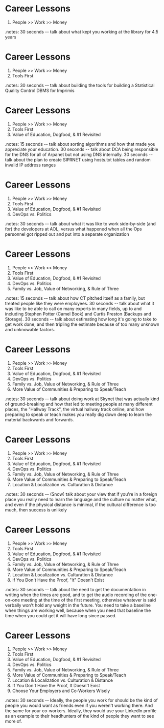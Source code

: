 # Career Lessons

1. People >> Work >> Money

.notes: 30 seconds -- talk about what kept you working at the library for
4.5 years

# Career Lessons

1. People >> Work >> Money
1. Tools First

.notes: 30 seconds -- talk about building the tools for building a
Statistical Quality Control DBMS for Imprimis

# Career Lessons

1. People >> Work >> Money
1. Tools First
1. Value of Education, Dogfood, & #1 Revisited

.notes: 15 seconds -- talk about sorting algorithms and how that made you
appreciate your education.  30 seconds -- talk about DCA being responsible
for the DNS for all of Arpanet but not using DNS internally.  30 seconds --
talk about the plan to create SIPRNET using hosts.txt tables and random
invalid IP address ranges

# Career Lessons

1. People >> Work >> Money
1. Tools First
1. Value of Education, Dogfood, & #1 Revisited
1. DevOps vs. Politics

.notes: 30 seconds -- talk about what it was like to work side-by-side (and
for) the developers at AOL, versus what happened when all the Ops personnel
got ripped out and put into a separate organization

# Career Lessons

1. People >> Work >> Money
1. Tools First
1. Value of Education, Dogfood, & #1 Revisited
1. DevOps vs. Politics
1. Family vs. Job, Value of Networking, & Rule of Three

.notes: 15 seconds -- talk about how CT pitched itself as a family, but
treated people like they were employees.  30 seconds -- talk about what it
was like to be able to call on many experts in many fields, up to and
including Stephen Potter (Camel Book) and Curtis Preston (Backups and
Storage).  30 seconds -- talk about estimating how long it's going to take
to get work done, and then tripling the estimate because of too many
unknown and unknowable factors.

# Career Lessons

1. People >> Work >> Money
1. Tools First
1. Value of Education, Dogfood, & #1 Revisited
1. DevOps vs. Politics
1. Family vs. Job, Value of Networking, & Rule of Three
1. More Value of Communities & Preparing to Speak/Teach

.notes: 30 seconds -- talk about doing work at Skynet that was actually
kind of ground-breaking and how that led to meeting people at many
different places, the "Hallway Track", the virtual hallway track online,
and how preparing to speak or teach makes you really dig down deep to
learn the material backwards and forwards.

# Career Lessons

1. People >> Work >> Money
1. Tools First
1. Value of Education, Dogfood, & #1 Revisited
1. DevOps vs. Politics
1. Family vs. Job, Value of Networking, & Rule of Three
1. More Value of Communities & Preparing to Speak/Teach
1. Location & Localization vs. Culturation & Distance

.notes: 30 seconds -- (Snow) talk about your view that if you're in a foreign
place you really need to learn the language and the culture no matter what, 
and even if the physical distance is minimal, if the cultural difference is
too much, then success is unlikely

# Career Lessons

1. People >> Work >> Money
1. Tools First
1. Value of Education, Dogfood, & #1 Revisited
1. DevOps vs. Politics
1. Family vs. Job, Value of Networking, & Rule of Three
1. More Value of Communities & Preparing to Speak/Teach
1. Location & Localization vs. Culturation & Distance
1. If You Don't Have the Proof, "It" Doesn't Exist

.notes: 30 seconds -- talk about the need to get the documentation in
writing when the times are good, and to get the audio recording of the
one-on-one meeting at the time of the first meeting, otherwise whatever is
said verbally won't hold any weight in the future.  You need to take a
baseline when things are working well, because when you need that baseline
the time when you could get it will have long since passed.

# Career Lessons

1. People >> Work >> Money
1. Tools First
1. Value of Education, Dogfood, & #1 Revisited
1. DevOps vs. Politics
1. Family vs. Job, Value of Networking, & Rule of Three
1. More Value of Communities & Preparing to Speak/Teach
1. Location & Localization vs. Culturation & Distance
1. If You Don't Have the Proof, It Doesn't Exist
1. Choose Your Employers and Co-Workers Wisely

.notes: 30 seconds -- Ideally, the people you work for should be the kind
of people you would want as friends even if you weren't working there.  And
the same for your co-workers.  Ideally, they would use your LinkedIn
profile as an example to their headhunters of the kind of people they want
to see more of.
